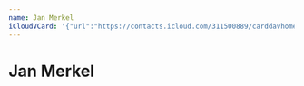 ```yaml
---
name: Jan Merkel
iCloudVCard: '{"url":"https://contacts.icloud.com/311500889/carddavhome/card/YjM5N2M5OTUtZjNkMy00MmNmLThmOTktMjE1NGQ1N2U4OTFh.vcf","etag":"\"kmfhebbl\"","data":"BEGIN:VCARD\r\nVERSION:3.0\r\nFN:\r\nN:Merkel;Jan;;;\r\nUID:b397c995-f3d3-42cf-8f99-2154d57e891a\r\nPRODID:ez-vcard 0.9.13-fc\r\nREV:2025-04-03T22:06:09Z\r\nORG:;\r\nPHOTO;VALUE=uri:https://gateway.icloud.com/contacts/311500889/ck/card/1a737\r\n d52a3a526f4f1814da7fb695177\r\nEND:VCARD"}'
---
```

# Jan Merkel